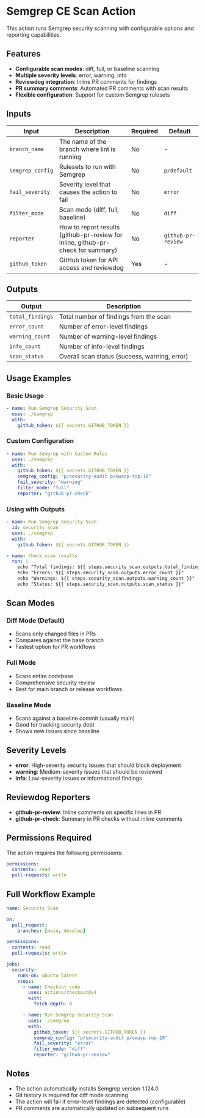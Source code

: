 # Semgrep CE Scan Action

This action runs Semgrep security scanning with configurable options and reporting capabilities.

## Features

- **Configurable scan modes**: diff, full, or baseline scanning
- **Multiple severity levels**: error, warning, info
- **Reviewdog integration**: Inline PR comments for findings
- **PR summary comments**: Automated PR comments with scan results
- **Flexible configuration**: Support for custom Semgrep rulesets

## Inputs

| Input | Description | Required | Default |
|-------|-------------|----------|---------|
| `branch_name` | The name of the branch where lint is running | No | - |
| `semgrep_config` | Rulesets to run with Semgrep | No | `p/default` |
| `fail_severity` | Severity level that causes the action to fail | No | `error` |
| `filter_mode` | Scan mode (diff, full, baseline) | No | `diff` |
| `reporter` | How to report results (github-pr-review for inline, github-pr-check for summary) | No | `github-pr-review` |
| `github_token` | GitHub token for API access and reviewdog | Yes | - |

## Outputs

| Output | Description |
|--------|-------------|
| `total_findings` | Total number of findings from the scan |
| `error_count` | Number of error-level findings |
| `warning_count` | Number of warning-level findings |
| `info_count` | Number of info-level findings |
| `scan_status` | Overall scan status (success, warning, error) |

## Usage Examples

### Basic Usage

```yaml
- name: Run Semgrep Security Scan
  uses: ./semgrep
  with:
    github_token: ${{ secrets.GITHUB_TOKEN }}
```

### Custom Configuration

```yaml
- name: Run Semgrep with Custom Rules
  uses: ./semgrep
  with:
    github_token: ${{ secrets.GITHUB_TOKEN }}
    semgrep_config: "p/security-audit p/owasp-top-10"
    fail_severity: "warning"
    filter_mode: "full"
    reporter: "github-pr-check"
```

### Using with Outputs

```yaml
- name: Run Semgrep Security Scan
  id: security_scan
  uses: ./semgrep
  with:
    github_token: ${{ secrets.GITHUB_TOKEN }}

- name: Check scan results
  run: |
    echo "Total findings: ${{ steps.security_scan.outputs.total_findings }}"
    echo "Errors: ${{ steps.security_scan.outputs.error_count }}"
    echo "Warnings: ${{ steps.security_scan.outputs.warning_count }}"
    echo "Status: ${{ steps.security_scan.outputs.scan_status }}"
```

## Scan Modes

### Diff Mode (Default)
- Scans only changed files in PRs
- Compares against the base branch
- Fastest option for PR workflows

### Full Mode
- Scans entire codebase
- Comprehensive security review
- Best for main branch or release workflows

### Baseline Mode
- Scans against a baseline commit (usually main)
- Good for tracking security debt
- Shows new issues since baseline

## Severity Levels

- **error**: High-severity security issues that should block deployment
- **warning**: Medium-severity issues that should be reviewed
- **info**: Low-severity issues or informational findings

## Reviewdog Reporters

- **github-pr-review**: Inline comments on specific lines in PR
- **github-pr-check**: Summary in PR checks without inline comments

## Permissions Required

The action requires the following permissions:

```yaml
permissions:
  contents: read
  pull-requests: write
```

## Full Workflow Example

```yaml
name: Security Scan

on:
  pull_request:
    branches: [main, develop]

permissions:
  contents: read
  pull-requests: write

jobs:
  security:
    runs-on: ubuntu-latest
    steps:
      - name: Checkout code
        uses: actions/checkout@v4
        with:
          fetch-depth: 0

      - name: Run Semgrep Security Scan
        uses: ./semgrep
        with:
          github_token: ${{ secrets.GITHUB_TOKEN }}
          semgrep_config: "p/security-audit p/owasp-top-10"
          fail_severity: "error"
          filter_mode: "diff"
          reporter: "github-pr-review"
```

## Notes

- The action automatically installs Semgrep version 1.124.0
- Git history is required for diff mode scanning
- The action will fail if error-level findings are detected (configurable)
- PR comments are automatically updated on subsequent runs 
